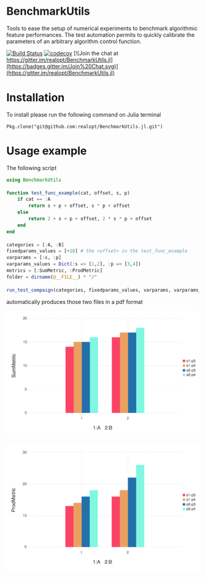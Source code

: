 # BenchmarkUtils

Tools to ease the setup of numerical experiments to benchmark algorithmic feature performances. The test automation permits to quickly calibrate the parameters of an arbitrary algorithm control function.

[![Build Status](https://travis-ci.org/realopt/BenchmarkUtils.jl.svg?branch=master)](https://travis-ci.org/realopt/BenchmarkUtils.jl)
[![codecov](https://codecov.io/gh/realopt/BenchmarkUtils.jl/branch/master/graph/badge.svg)](https://codecov.io/gh/realopt/BenchmarkUtils.jl)
[![Join the chat at https://gitter.im/realopt/BenchmarkUtils.jl](https://badges.gitter.im/Join%20Chat.svg)](https://gitter.im/realopt/BenchmarkUtils.jl)

# Installation

To install please run the following command on Julia terminal

```
Pkg.clone("git@github.com:realopt/BenchmarkUtils.jl.git")
```

# Usage example

The following script 

```julia
using BenchmarkUtils

function test_func_example(cat, offset, s, p)
    if cat == :A
        return s + p + offset, s * p + offset
    else
        return 2 + s + p + offset, 2 * s * p + offset
    end
end

categories = [:A, :B]
fixedparams_values = [+10] # the <offset> in the test_func_example
varparams = [:s, :p]
varparams_values = Dict(:s => [1,2], :p => [3,4])
metrics = [:SumMetric, :ProdMetric]
folder = dirname(@__FILE__) * "/"  

run_test_compaign(categories, fixedparams_values, varparams, varparams_values, test_func_example, metrics, folder)
```

automatically produces those two files in a pdf format


![SumMetric](https://github.com/realopt/realopt.github.io/blob/master/BenchmarkUtils/metric2.png)

![ProdMetric](https://github.com/realopt/realopt.github.io/blob/master/BenchmarkUtils/metric1.png)






